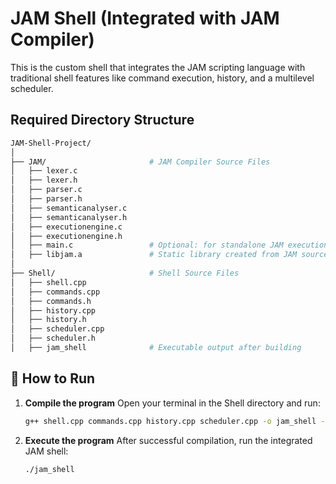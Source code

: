 # JAM Shell (Integrated with JAM Compiler)
This is the custom shell that integrates the JAM scripting language with traditional shell features like command execution, history, and a multilevel scheduler.

## Required Directory Structure
   
   ```bash
   JAM-Shell-Project/
│
├── JAM/                       # JAM Compiler Source Files
│   ├── lexer.c
│   ├── lexer.h
│   ├── parser.c
│   ├── parser.h
│   ├── semanticanalyser.c
│   ├── semanticanalyser.h
│   ├── executionengine.c
│   ├── executionengine.h
│   ├── main.c                 # Optional: for standalone JAM execution
│   ├── libjam.a               # Static library created from JAM source
│
├── Shell/                     # Shell Source Files
│   ├── shell.cpp
│   ├── commands.cpp
│   ├── commands.h
│   ├── history.cpp
│   ├── history.h
│   ├── scheduler.cpp
│   ├── scheduler.h
│   ├── jam_shell              # Executable output after building
   ```
## 🚀 How to Run
1. **Compile the program** 
   Open your terminal in the Shell directory and run:
   
   ```bash
   g++ shell.cpp commands.cpp history.cpp scheduler.cpp -o jam_shell -I../JAM -I. -L../JAM -ljam -pthread
   ```

2. **Execute the program**
   After successful compilation, run the integrated JAM shell:
  
   ```bash
   ./jam_shell
   ```